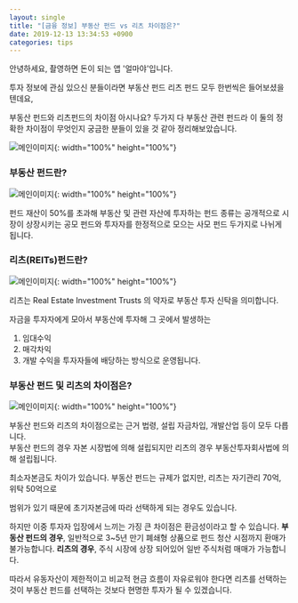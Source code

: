 ```yaml
---
layout: single
title: "[금융 정보] 부동산 펀드 vs 리츠 차이점은?"
date: 2019-12-13 13:34:53 +0900
categories: tips
---
```

안녕하세요, 
촬영하면 돈이 되는 앱 '얼마야'입니다. 

투자 정보에 관심 있으신 분들이라면 
부동산 펀드 리츠 펀드 모두 한번씩은 들어보셨을텐데요, 

부동산 펀드와 리츠펀드의 차이점 아시나요? 
두가지 다 부동산 관련 펀드라 이 둘의 정확한 차이점이 무엇인지 궁금한 분들이 있을 것 같아 정리해보았습니다. 

![메인이미지]({{site.baseurl}}/assets/img/financial/tips_1.png){: width="100%" height="100%"}

### 부동산 펀드란? 

![메인이미지]({{site.baseurl}}/assets/img/financial/tips_2.png){: width="100%" height="100%"}

펀드 재산이 50%를 초과해 부동산 및 관련 자산에 투자하는 펀드 종류는 공개적으로 시장이 상장시키는 공모 펀드와 투자자를 한정적으로 모으는 사모 펀드 두가지로 나뉘게 됩니다. 

### 리츠(REITs)펀드란? 

![메인이미지]({{site.baseurl}}/assets/img/financial/tips_3.png){: width="100%" height="100%"}

리츠는 Real Estate Investment Trusts 의 약자로 부동산 투자 신탁을 의미합니다. 

자금을 투자자에게 모아서 부동산에 투자해 그 곳에서 발생하는
1) 임대수익
2) 매각차익
3) 개발 수익을 
투자자들에 배당하는 방식으로 운영됩니다. 

### 부동산 펀드 및 리츠의 차이점은? 

![메인이미지]({{site.baseurl}}/assets/img/financial/tips_4.png){: width="100%" height="100%"}

부동산 펀드와 리츠의 차이점으로는 근거 법령, 설립 자금차입, 개발산업 등이 모두 다릅니다.  
부동산 펀드의 경우 자본 시장법에 의해 설립되지만 리츠의 경우 부동산투자회사법에 의해 설립됩니다.

​최소자본금도 차이가 있습니다. 부동산 펀드는 규제가 없지만, 리츠는 자기관리 70억, 위탁 50억으로 

범위가 있기 때문에 초기자본금에 따라 선택하게 되는 경우도 있습니다. 

하지만 이중 투자자 입장에서 느끼는 가징 큰 차이점은 환금성이라고 할 수 있습니다. 
**부동산 펀드의 경우**, 일반적으로 3~5년 만기 폐쇄형 상품으로 펀드 청산 시점까지 환매가 불가능합니다. 
**리츠의 경우**, 주식 시장에 상장 되어있어 일반 주식처럼 매매가 가능합니다.  

따라서 유동자산이 제한적이고 비교적 현금 흐름이 자유로워야 한다면 리츠를 선택하는 것이 부동산 펀드를 선택하는 것보다 현명한 투자가 될 수 있겠습니다.